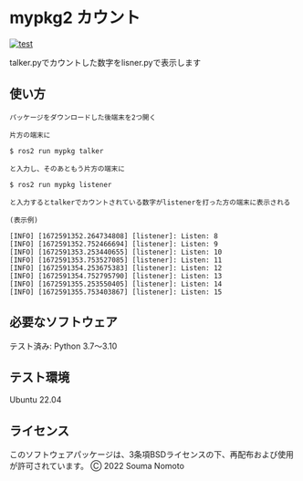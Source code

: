 # mypkg2 カウント
[![test](https://github.com/motonono/mypkg2/actions/workflows/test.yml/badge.svg)](https://github.com/motonono/mypkg2/actions/workflows/test.yml)

talker.pyでカウントした数字をlisner.pyで表示します

## 使い方
```
パッケージをダウンロードした後端末を2つ開く

片方の端末に

$ ros2 run mypkg talker

と入力し、そのあともう片方の端末に

$ ros2 run mypkg listener

と入力するとtalkerでカウントされている数字がlistenerを打った方の端末に表示される

(表示例)

[INFO] [1672591352.264734808] [listener]: Listen: 8
[INFO] [1672591352.752466694] [listener]: Listen: 9
[INFO] [1672591353.253440655] [listener]: Listen: 10
[INFO] [1672591353.753527085] [listener]: Listen: 11
[INFO] [1672591354.253675383] [listener]: Listen: 12
[INFO] [1672591354.752795790] [listener]: Listen: 13
[INFO] [1672591355.253550405] [listener]: Listen: 14
[INFO] [1672591355.753403867] [listener]: Listen: 15
```

## 必要なソフトウェア
   テスト済み: Python 3.7～3.10  

## テスト環境
 Ubuntu 22.04

## ライセンス
このソフトウェアパッケージは、3条項BSDライセンスの下、再配布および使用が許可されています。
Ⓒ 2022 Souma Nomoto
